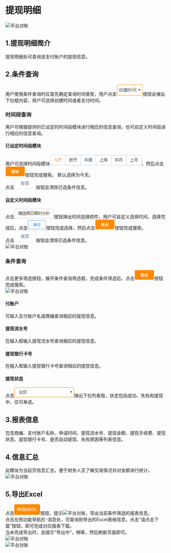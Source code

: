 
# 提现明细
![平台对账](picture\\平台对账\\提现明细\\1.png=500-)  
## 1.提现明细简介
提现明细处可查询该支付账户的提现信息。
## 2.条件查询
用户使用条件查询时应首先确定查询时间类型，用户点击![平台对账](picture\\平台对账\\交易汇总\\2.png)按钮会弹出下拉框内容，用户可选择创建时间或者支付时间。
### 时间段查询
用户可根据提供的已设定的时间段模块进行相应的信息查询，也可自定义时间段进行相应的信息查询。
#### 已设定时间段模块
用户可选择时间段模块![平台对账](picture\\平台对账\\交易汇总\\3.png)，然后点击![平台对账](picture\\平台对账\\交易汇总\\4.png)按钮完成搜索。
默认选择为今天。  
点击![平台对账](picture\\平台对账\\交易汇总\\5.png)按钮会清除已选条件信息。  
#### 自定义时间段模块
点击![平台对账](picture\\平台对账\\交易汇总\\6.png)按钮弹出时间选择控件，用户可自定义选择时间，选择完成后，点击![平台对账](picture\\平台对账\\交易汇总\\7.png)按钮完成选择，然后点击![平台对账](picture\\平台对账\\交易汇总\\8.png)按钮完成搜索。  
点击![平台对账](picture\\平台对账\\交易汇总\\9.png)按钮会清除已选条件信息。  
![平台对账](picture\\平台对账\\交易汇总\\10.png=500-)

### 条件查询
点击更多筛选按钮，展开条件查询筛选框，完成条件筛选后，点击![平台对账](picture\\平台对账\\交易汇总\\11.png)按钮完成搜索。  
![平台对账](picture\\平台对账\\提现明细\\4.png=500-)  
#### 付账户
可输入支付账户名或商编查询相应的提现信息。
#### 提现流水号
在输入框输入提现流水号查询相应的提现信息。
#### 提现银行卡号
在输入框输入提现银行卡号查询相应的提现信息。
#### 提现状态
点击![平台对账](picture\\平台对账\\提现明细\\5.png)弹出下拉列表框，状态包括成功、失败和提现中，仅可单选。

## 3.报表信息
包含商编、支付账户名称、申请时间、提现流水号、提现金额、提现手续费、提现状态、提现银行卡号、是否自动提现、失败原因等列表信息。
## 4.信息汇总
此模块为当前页信息汇总，便于财务人员了解交易情况并对金额进行统计。  
![平台对账](picture\\平台对账\\交易汇总\\13.png=500-)  

## 5.导出Excel
点击![平台对账](picture\\平台对账\\交易汇总\\14.png)按钮，提示![平台对账](picture\\平台对账\\交易汇总\\15.png=-50)，导出当前条件筛选的报表信息。  
点击左侧功能导航栏-消息处，可查询到导出的Excel表格信息，点击“请点击下载”按钮，即可完成对应报表下载。  
当未完成导出时，会提示“导出中”，稍等，然后刷新页面即可。  
![平台对账](picture\\平台对账\\提现明细\\2.png=500-)  
![平台对账](picture\\平台对账\\提现明细\\3.png=500-)  